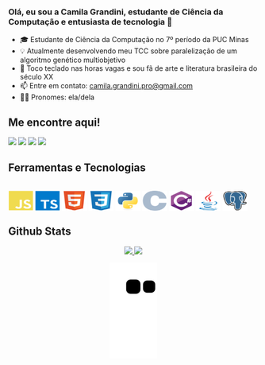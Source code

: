  ### Olá, eu sou a Camila Grandini, estudante de Ciência da Computação e entusiasta de tecnologia 👋

- 🎓 Estudante de Ciência da Computação no 7º período da PUC Minas
- 💡 Atualmente desenvolvendo meu TCC sobre paralelização de um algoritmo genético multiobjetivo
- 🎹 Toco teclado nas horas vagas e sou fã de arte e literatura brasileira do século XX
- 📫 Entre em contato: camila.grandini.pro@gmail.com
- 🧍‍♀️ Pronomes: ela/dela

<h2>Me encontre aqui!</h2>
<div> 
  <a href="https://instagram.com/caca_lacerda" target="_blank"><img src="https://img.shields.io/badge/-Instagram-%23E4405F?style=for-the-badge&logo=instagram&logoColor=white" target="_blank"></a>
 <a href="https://discord.com/channels/cams#2721
" target="_blank"><img src="https://img.shields.io/badge/Discord-7289DA?style=for-the-badge&logo=discord&logoColor=white" target="_blank"></a> 
  <a href = "mailto:cacagrandini@gmail.com"><img src="https://img.shields.io/badge/-Gmail-%23333?style=for-the-badge&logo=gmail&logoColor=white" target="_blank"></a>
  <a href="https://www.linkedin.com/in/camilagrandini/" target="_blank"><img src="https://img.shields.io/badge/-LinkedIn-%230077B5?style=for-the-badge&logo=linkedin&logoColor=white" target="_blank"></a> 
</div>

<h2>Ferramentas e Tecnologias</h2>
<div style="display: inline_block;"><br>
  <img align="center" alt="Camila-Js" height="40" width="50" src="https://raw.githubusercontent.com/devicons/devicon/master/icons/javascript/javascript-plain.svg">
  <img align="center" alt="Camila-PostgreSQL" height="40" width="50" src="https://raw.githubusercontent.com/devicons/devicon/master/icons/typescript/typescript-original.svg">
  <img align="center" alt="Camila-HTML" height="40" width="50" src="https://raw.githubusercontent.com/devicons/devicon/master/icons/html5/html5-original.svg">
  <img align="center" alt="Camila-CSS" height="40" width="50" src="https://raw.githubusercontent.com/devicons/devicon/master/icons/css3/css3-original.svg">
  <img align="center" alt="Camila-Python" height="40" width="50" src="https://raw.githubusercontent.com/devicons/devicon/master/icons/python/python-original.svg">
  <img align="center" alt="Camila-C" height="40" width="50" src="https://raw.githubusercontent.com/devicons/devicon/master/icons/c/c-original.svg">
  <img align="center" alt="Camila-C#" height="40" width="50" src="https://github.com/devicons/devicon/blob/master/icons/csharp/csharp-original.svg">
  <img align="center" alt="Camila-Java" height="40" width="50" src="https://raw.githubusercontent.com/devicons/devicon/master/icons/java/java-original.svg">
  <img align="center" alt="Camila-PostgreSQL" height="40" width="50" src="https://raw.githubusercontent.com/devicons/devicon/master/icons/postgresql/postgresql-original.svg">
</div>

<h2>Github Stats</h2>
<div align="center">
  <a href="https://github.com/camilagrandinii">
  <img height="180em" src="https://github-readme-stats.vercel.app/api?username=camilagrandinii&show_icons=true&theme=dracula&include_all_commits=true&count_private=true"/>
  <img height="180em" src="https://github-readme-stats.vercel.app/api/top-langs/?username=camilagrandinii&layout=compact&langs_count=7&theme=dracula"/>

  ![Snake animation](https://github.com/rafaballerini/rafaballerini/blob/output/github-contribution-grid-snake.svg)
</div>
